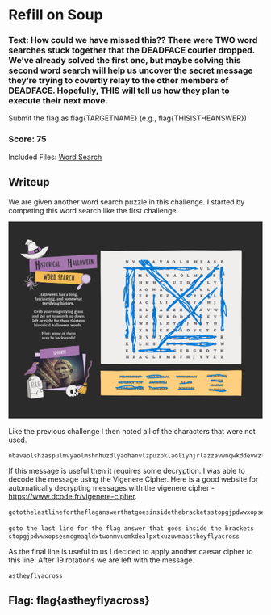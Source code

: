 # Refill on Soup

### Text: How could we have missed this?? There were TWO word searches stuck together that the DEADFACE courier dropped. We’ve already solved the first one, but maybe solving this second word search will help us uncover the secret message they’re trying to covertly relay to the other members of DEADFACE. Hopefully, THIS will tell us how they plan to execute their next move.

Submit the flag as flag{TARGETNAME} (e.g., flag{THISISTHEANSWER})

### Score: 75

Included Files: [Word Search](Deadface_Word_Search_Part_2.png)

## Writeup
We are given another word search puzzle in this challenge. I started by competing this word search like the first challenge.

![Deadface_Word_Search_Part_2_complete.png](Deadface_Word_Search_Part_2_complete.png)

Like the previous challenge I then noted all of the characters that were not used.

```
nbavaolshzaspulmvyaolmshnhuzdlyaohanvlzpuzpklaoliyhjrlazzavwnqwkddevwzlztjnthxskeadvutcbvtrklhsweaebgbdthhzaolfmsfhjyvzz
```

If this message is useful then it requires some decryption. I was able to decode the message using the Vigenere Cipher. Here is a good website for automatically decrypting messages with the vigenere cipher - https://www.dcode.fr/vigenere-cipher.

```
gotothelastlinefortheflaganswerthatgoesinsidethebracketsstopgjpdwwxopsesmcgmaqldxtwonmvuomkdealpxtxuzuwmaastheyflyacross

goto the last line for the flag answer that goes inside the brackets stopgjpdwwxopsesmcgmaqldxtwonmvuomkdealpxtxuzuwmaastheyflyacross
```

As the final line is useful to us I decided to apply another caesar cipher to this line. After 19 rotations we are left with the message.

```
astheyflyacross
```

## Flag: flag{astheyflyacross}
